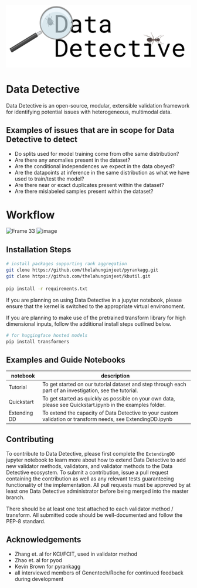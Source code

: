 ![Data Detective logo](DD_im.png)

# Data Detective

Data Detective is an open-source, modular, extensible validation framework for identifying potential issues with heterogeneous, multimodal data.

## Examples of issues that are in scope for Data Detective to detect
- Do splits used for model training come from othe same distribution?
- Are there any anomalies present in the dataset?
- Are the conditional independences we expect in the data obeyed?
- Are the datapoints at inference in the same distribution as what we have used to train/test the model?
- Are there near or exact duplicates present within the dataset?
- Are there mislabeled samples present within the dataset?

# Workflow
![Frame 33](https://github.com/gred-ecdi/datadetective/assets/97565124/f6519c9c-87f7-4a02-918a-abb22cb8b826)
![image](https://github.com/gred-ecdi/datadetective/assets/97565124/18c187af-79a2-4c63-87f4-4f35b1ce51db)


## Installation Steps

```bash
# install packages supporting rank aggregation
git clone https://github.com/thelahunginjeet/pyrankagg.git
git clone https://github.com/thelahunginjeet/kbutil.git

pip install -r requirements.txt
```

[# install all other packages]: #
[virtualenv dd_env -p python3.10]: #
[source dd_env/bin/activate]: #
[pip3 install -r requirements.txt]: #
[dd_env/bin/python -m ipykernel install --name=dd_env]: #

If you are planning on using Data Detective in a jupyter notebook, please ensure that the kernel is switched to the appropriate virtual environoment.

If you are planning to make use of the pretrained transform library for high dimensional inputs, follow the additional install steps outlined below.

```bash
# for huggingface hosted models
pip install transformers
```

## Examples and Guide Notebooks
| notebook | description |
| ----- | ----- |
| Tutorial | To get started on our tutorial dataset and step through each part of an investigation, see the tutorial. |
| Quickstart | To get started as quickly as possible on your own data, please see Quickstart.ipynb in the examples folder. |
| Extending DD | To extend the capacity of Data Detective to your custom validation or transform needs, see ExtendingDD.ipynb |


## Contributing

To contribute to Data Detective, please first complete the `ExtendingDD` jupyter notebook to learn more about 
how to extend Data Detective to add new validator methods, validators, and validator methods to the Data Detective 
ecosystem. To submit a contribution, issue a pull request containing the contribution as well as any relevant
tests guaranteeing functionality of the implementation. All pull requests must be approved by at least one Data Detective 
administrator before being merged into the master branch. 

There should be at least one test attached to each validator method / transform. All submitted code should be 
well-documented and follow the PEP-8 standard. 

## Acknowledgements

- Zhang et. al for KCI/FCIT, used in validator method
- Zhao et. al for pyod
- Kevin Brown for pyrankagg
- all interviewed members of Genentech/Roche for continued feedback during development 
